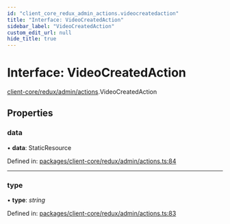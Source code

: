```yaml
---
id: "client_core_redux_admin_actions.videocreatedaction"
title: "Interface: VideoCreatedAction"
sidebar_label: "VideoCreatedAction"
custom_edit_url: null
hide_title: true
---
```


# Interface: VideoCreatedAction

[client-core/redux/admin/actions](../modules/client_core_redux_admin_actions.md).VideoCreatedAction

## Properties

### data

• **data**: StaticResource

Defined in: [packages/client-core/redux/admin/actions.ts:84](https://github.com/xr3ngine/xr3ngine/blob/5c3dcaef1/packages/client-core/redux/admin/actions.ts#L84)

___

### type

• **type**: *string*

Defined in: [packages/client-core/redux/admin/actions.ts:83](https://github.com/xr3ngine/xr3ngine/blob/5c3dcaef1/packages/client-core/redux/admin/actions.ts#L83)
